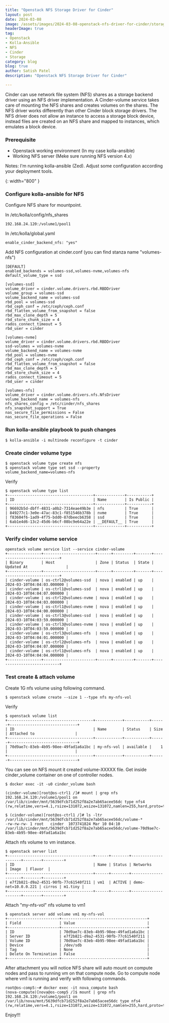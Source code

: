 ```yaml
---
title: "Openstack NFS Storage Driver for Cinder"
layout: post
date: 2024-03-08
image: /assets/images/2024-03-08-openstack-nfs-driver-for-cinder/storage-nfs.png
headerImage: true
tag:
- Openstack
- Kolla-Ansible
- NFS
- Cinder
- Storage
category: blog
blog: true
author: Satish Patel
description: "Openstack NFS Storage Driver for Cinder"

---
```


Cinder can use network file system (NFS) shares as a storage backend driver using an NFS driver implementation. A Cinder-volume service takes care of mounting the NFS shares and creates volumes on the shares. The NFS driver works differently than other Cinder block storage drivers. The NFS driver does not allow an instance to access a storage block device, instead files are created on an NFS share and mapped to instances, which emulates a block device.

### Prerequisite  

* Openstack working environment (In my case kolla-ansible) 
* Working NFS server (Meke sure running NFS version 4.x)

Notes: I'm running kolla-ansible (Zed). Adjust some configuration according your deployment tools. 

![<img>](/assets/images/2024-03-08-openstack-nfs-driver-for-cinder/cinder-nfs.png){: width="800" }

### Configure kolla-ansible for NFS

Configure NFS share for mountpoint. 

In /etc/kolla/config/nfs_shares

```
192.168.24.120:/volume1/pool1
```

In /etc/kolla/global.yaml 

```
enable_cinder_backend_nfs: "yes"
```

Add NFS configuration at cinder.conf (you can find stanza name "volumes-nfs")

```
[DEFAULT]
enabled_backends = volumes-ssd,volumes-nvme,volumes-nfs
default_volume_type = ssd

[volumes-ssd]
volume_driver = cinder.volume.drivers.rbd.RBDDriver
volume_group = volumes-ssd
volume_backend_name = volumes-ssd
rbd_pool = volumes-ssd
rbd_ceph_conf = /etc/ceph/ceph.conf
rbd_flatten_volume_from_snapshot = false
rbd_max_clone_depth = 5
rbd_store_chunk_size = 4
rados_connect_timeout = 5
rbd_user = cinder

[volumes-nvme]
volume_driver = cinder.volume.drivers.rbd.RBDDriver
ssd-volumes = volumes-nvme
volume_backend_name = volumes-nvme
rbd_pool = volumes-nvme
rbd_ceph_conf = /etc/ceph/ceph.conf
rbd_flatten_volume_from_snapshot = false
rbd_max_clone_depth = 5
rbd_store_chunk_size = 4
rados_connect_timeout = 5
rbd_user = cinder

[volumes-nfs]
volume_driver = cinder.volume.drivers.nfs.NfsDriver
volume_backend_name = volumes-nfs
nfs_shares_config = /etc/cinder/nfs_shares
nfs_snapshot_support = True
nas_secure_file_permissions = False
nas_secure_file_operations = False
```

### Run kolla-ansible playbook to push changes

```
$ kolla-ansible -i multinode reconfigure -t cinder
```

### Create cinder volume type

```
$ openstack volume type create nfs
$ openstack volume type set ssd --property volume_backend_name=volumes-nfs
```

Verify 

```
$ openstack volume type list
+--------------------------------------+-------------+-----------+
| ID                                   | Name        | Is Public |
+--------------------------------------+-------------+-----------+
| 96692b5d-dbff-4831-a0b2-7314eae49b3e | nfs         | True      |
| 849277c1-3e0e-47ac-83c1-f851546b378b | nvme        | True      |
| f83604f6-1ad9-4f75-bdd0-87dbeecb6358 | ssd         | True      |
| 6ab1e4d6-13c2-45d6-b6cf-08bc9e64a22e | __DEFAULT__ | True      |
+--------------------------------------+-------------+-----------+
```

### Verify cinder volume service

```
openstack volume service list --service cinder-volume
+---------------+-----------------------+------+---------+-------+----------------------------+
| Binary        | Host                  | Zone | Status  | State | Updated At                 |
+---------------+-----------------------+------+---------+-------+----------------------------+
| cinder-volume | os-ctrl2@volumes-ssd  | nova | enabled | up    | 2024-03-10T04:04:03.000000 |
| cinder-volume | os-ctrl1@volumes-ssd  | nova | enabled | up    | 2024-03-10T04:04:07.000000 |
| cinder-volume | os-ctrl2@volumes-nvme | nova | enabled | up    | 2024-03-10T04:04:03.000000 |
| cinder-volume | os-ctrl1@volumes-nvme | nova | enabled | up    | 2024-03-10T04:04:00.000000 |
| cinder-volume | os-ctrl3@volumes-ssd  | nova | enabled | up    | 2024-03-10T04:03:59.000000 |
| cinder-volume | os-ctrl3@volumes-nvme | nova | enabled | up    | 2024-03-10T04:03:59.000000 |
| cinder-volume | os-ctrl3@volumes-nfs  | nova | enabled | up    | 2024-03-10T04:04:01.000000 |
| cinder-volume | os-ctrl2@volumes-nfs  | nova | enabled | up    | 2024-03-10T04:04:07.000000 |
| cinder-volume | os-ctrl1@volumes-nfs  | nova | enabled | up    | 2024-03-10T04:04:04.000000 |
+---------------+-----------------------+------+---------+-------+----------------------------+
```

### Test create & attach volume

Create 1G nfs volume using following command.

```
$ openstack volume create --size 1 --type nfs my-nfs-vol
```

Verify 

```
$ openstack volume list
+--------------------------------------+------------+-----------+------+------------------------------+
| ID                                   | Name       | Status    | Size | Attached to                  |
+--------------------------------------+------------+-----------+------+------------------------------+
| 70d9ae7c-83eb-4b95-98ee-49fad1a6a1bc | my-nfs-vol | available |    1 |                              |
+--------------------------------------+------------+-----------+------+------------------------------+
```

You can see on NFS mount it created volume-XXXXX file. Get inside cinder_volume container on one of controller nodes.

```
$ docker exec -it -u0 cinder_volume bash

(cinder-volume)[root@os-ctrl1 /]# mount | grep nfs
192.168.24.120:/volume1/pool1 on /var/lib/cinder/mnt/5639dfcb71d252f8a2e7ab65acee56dc type nfs4 (rw,relatime,vers=4.1,rsize=131072,wsize=131072,namlen=255,hard,proto=tcp,timeo=600,retrans=2,sec=sys,clientaddr=192.168.24.110,local_lock=none,addr=192.168.24.120)

$ (cinder-volume)[root@os-ctrl1 /]# ls -ltr /var/lib/cinder/mnt/5639dfcb71d252f8a2e7ab65acee56dc/volume-*
-rw-rw-rw- 1 root   cinder  1073741824 Mar 10 04:10 /var/lib/cinder/mnt/5639dfcb71d252f8a2e7ab65acee56dc/volume-70d9ae7c-83eb-4b95-98ee-49fad1a6a1bc
```

Attach nfs volume to vm instance.

```
$ openstack server list
+--------------------------------------+------+--------+---------------------+--------+---------+
| ID                                   | Name | Status | Networks            | Image  | Flavor  |
+--------------------------------------+------+--------+---------------------+--------+---------+
| e7f2b821-d9a2-4531-90fb-77c61540f211 | vm1  | ACTIVE | demo-net=10.0.0.221 | cirros | m1.tiny |
+--------------------------------------+------+--------+---------------------+--------+---------+
```

Attach "my-nfs-vol" nfs volume to vm1 

```
$ openstack server add volume vm1 my-nfs-vol
+-----------------------+--------------------------------------+
| Field                 | Value                                |
+-----------------------+--------------------------------------+
| ID                    | 70d9ae7c-83eb-4b95-98ee-49fad1a6a1bc |
| Server ID             | e7f2b821-d9a2-4531-90fb-77c61540f211 |
| Volume ID             | 70d9ae7c-83eb-4b95-98ee-49fad1a6a1bc |
| Device                | /dev/sdb                             |
| Tag                   | None                                 |
| Delete On Termination | False                                |
+-----------------------+--------------------------------------+
```

After attachment you will notice NFS share will auto mount on compute nodes and pass to running vm on that compute node. Go to compute node where vm1 is running and verify with following commands. 

```
root@os-comp5:~# docker exec -it nova_compute bash
(nova-compute)[nova@os-comp5 /]$ mount | grep nfs
192.168.24.120:/volume1/pool1 on /var/lib/nova/mnt/5639dfcb71d252f8a2e7ab65acee56dc type nfs4 (rw,relatime,vers=4.1,rsize=131072,wsize=131072,namlen=255,hard,proto=tcp,timeo=600,retrans=2,sec=sys,clientaddr=192.168.24.108,local_lock=none,addr=192.168.24.120)
```

Enjoy!!! 










